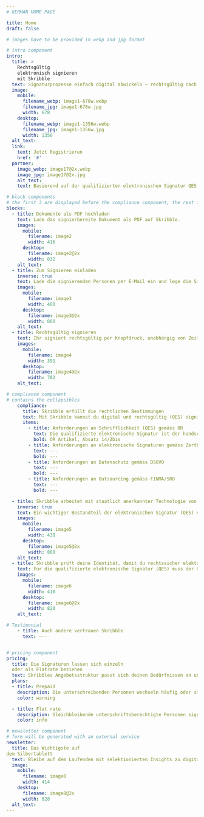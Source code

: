 ```yaml
---
# GERMAN HOME PAGE

title: Home
draft: false

# images have to be provided in webp and jpg format

# intro component
intro:
  title: >
    Rechtsgültig
    elektronisch signieren
    mit Skribble
  text: Signaturprozesse einfach digital abwickeln – rechtsgültig nach dem Schweizer & EU Gesetz.
  image:
    mobile:
      filename_webp: image1-678w.webp
      filename_jpg: image1-678w.jpg
      width: 678
    desktop:
      filename_webp: image1-1356w.webp
      filename_jpg: image1-1356w.jpg
      width: 1356
  alt_text:
  link:
    text: Jetzt Registrieren
    href: '#'
  partner:
    image_webp: image17@2x.webp
    image_jpg: image17@2x.jpg
    alt_text:
    text: Basierend auf der qualifizierten elektronischen Signatur QES der Swisscom

# block components
# the first 3 are displayed before the compliance component, the rest is displayed after it
blocks:
  - title: Dokumente als PDF hochladen
    text: Lade das signierbereite Dokument als PDF auf Skribble.
    images:
      mobile:
        filename: image2
        width: 416
      desktop:
        filename: image2@2x
        width: 832
    alt_text:
  - title: Zum Signieren einladen
    inverse: true
    text: Lade die signierenden Personen per E-Mail ein und lege die Signatur-Reihnenfolge fest.
    images:
      mobile:
        filename: image3
        width: 400
      desktop:
        filename: image3@2x
        width: 800
    alt_text:
  - title: Rechtsgültig signieren
    text: Ihr signiert rechtsgültig per Knopfdruck, unabhängig von Zeit und Ort.
    images:
      mobile:
        filename: image4
        width: 391
      desktop:
        filename: image4@2x
        width: 782
    alt_text:

# compliance component
# contains the collapsibles
    compliance:
      title: Skribble erfüllt die rechtlichen Bestimmungen
      text: Mit Skribble kannst du digital und rechtsgültig (QES) signieren - nach den folgenden Gesetzen.
      items:
        - title: Anforderungen an Schriftlichkeit (QES) gemäss OR
          text: Die qualifizierte elektronische Signatur ist der handschriftlichen Signatur vor dem Schweizer und EU Gesetz gleichgestellt. OR Artikel, Absatz 14/2bis
          bold: OR Artikel, Absatz 14/2bis
        - title: Anforderungen an elektronische Signaturen gemäss ZertES
          text: ---
          bold: ---
        - title: Anforderungen an Datenschutz gemäss DSGVO
          text: ---
          bold: ---
        - title: Anforderungen an Outsourcing gemäss FINMA/SRO
          text: ---
          bold: ---

  - title: Skribble arbeitet mit staatlich anerkannter Technologie von Swisscom
    inverse: true
    text: Ein wichtiger Bestandteil der elektronischen Signatur (QES) sind entsprechende digitale Zertifikate. Skribble bezieht diese von Swisscom, eine staatlich Anerkannte Zertifizierungsstelle. Damit sind Signaturen, die über Skribble erstellt werden, der handschrfltichen Signatur nach Schweizer und EU Gesetz gleichgestellt.  
    images:
      mobile:
        filename: image5
        width: 430
      desktop:
        filename: image5@2x
        width: 860
    alt_text:
  - title: Skribble prüft deine Identität, damit du rechtssicher elektronisch signieren kannst
    text: Für die qualifizierte elektronische Signatur (QES) muss der Unterzeichnende seine Identität beweisen. Skribble setzt hierfür auf die ID-App der Swisscom, wobei du zwischen zwei Services wählen kannst: Wir kommen vorbei um dich und deine Kollegen zu identifizieren, oder du setzt die ID-App selbst ein und identifizierst Mitarbeiter, Firmen und Lieferanten flexibel im persönlichen Kontakt.  
    images:
      mobile:
        filename: image6
        width: 410
      desktop:
        filename: image6@2x
        width: 820
    alt_text:

# Testimonial
    - title: Auch andere vertrauen Skribble
      text: –--


# pricing component
pricing:
  title: Die Signaturen lassen sich einzeln
  oder als Flatrate beziehen
  text: Skribbles Angebotsstruktur passt sich deinen Bedürfnissen an und kann flexibel kombiniert werden.
  plans:
  - title: Prepaid
    description: Die unterschreibenden Personen wechseln häufig oder signieren einmalig
    color: warning

  - title: Flat rate
    description: Gleichbleibende unterschriftsberechtigte Personen signieren häufig
    color: info

# newsletter component
# form will be generated with an external service
newsletter:
  title: Das Wichtigste auf
dem Silbertablett
  text: Bleibe auf dem Laufenden mit selektionierten Insights zu digitalen Signaturen.
  image:
    mobile:
      filename: image8
      width: 414
    desktop:
      filename: image8@2x
      width: 828
  alt_text:
---
```

